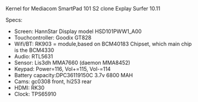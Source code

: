 Kernel for Mediacom SmartPad 101 S2 clone Explay Surfer 10.11

Specs:

- Screen: HannStar Display model HSD101PWW1_A00
- Touchcontroller: Goodix GT828
- Wifi/BT: RK903 = module,based on BCM40183 Chipset, which main chip is the BCM4330
- Audio: RTL5631
- Sensor: Lis3dh MMA7660 (daemon MMA8452)
- Keypad: Power=116, Vol+=115, Vol-=114
- Battery capacity:DPC36119150C 3.7v 6800 MAH
- Cams: gc0308 front, hi253 rear
- HDMI: RK30
- Clock: TPS65910

